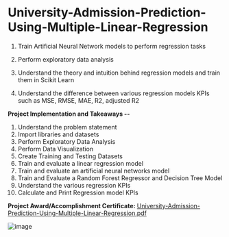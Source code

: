# University-Admission-Prediction-Using-Multiple-Linear-Regression


1. Train Artificial Neural Network models to perform regression tasks

2. Perform exploratory data analysis

3. Understand the theory and intuition behind regression models and train them in Scikit Learn

4. Understand the difference between various regression models KPIs such as MSE, RMSE, MAE, R2, adjusted R2


**Project Implementation and Takeaways --**

1. Understand the problem statement 
2. Import libraries and datasets
3. Perform Exploratory Data Analysis
4. Perform Data Visualization
5. Create Training and Testing Datasets
6. Train and evaluate a linear regression model 
7. Train and evaluate an artificial neural networks model 
8. Train and Evaluate a Random Forest Regressor and Decision Tree Model
9. Understand the various regression KPIs 
10. Calculate and Print Regression model KPIs


**Project Award/Accomplishment Certificate:**  [University-Admission-Prediction-Using-Multiple-Linear-Regression.pdf](https://github.com/Pikachu0405/University-Admission-Prediction-Using-Multiple-Linear-Regression/files/7634498/University-Admission-Prediction-Using-Multiple-Linear-Regression.pdf)

![image](https://user-images.githubusercontent.com/93926742/144249797-ec05ed47-7ab0-4eec-aeaf-cdd490690af3.png)
